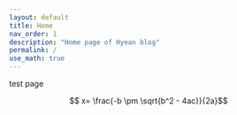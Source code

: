 ```yaml
---
layout: default
title: Home
nav_order: 1
description: "Home page of Hyean blog"
permalink: /
use_math: true
---
```


test page

$$ x= \frac{-b \pm \sqrt{b^2 - 4ac}}{2a}$$
